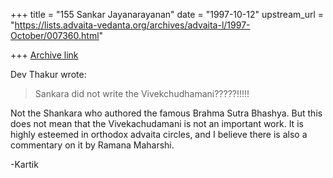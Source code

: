 +++
title = "155 Sankar Jayanarayanan"
date = "1997-10-12"
upstream_url = "https://lists.advaita-vedanta.org/archives/advaita-l/1997-October/007360.html"

+++
[Archive link](https://lists.advaita-vedanta.org/archives/advaita-l/1997-October/007360.html)

Dev Thakur wrote:

> Sankara did not write the Vivekchudhamani?????!!!!!
>

Not the Shankara who authored the famous Brahma Sutra Bhashya. But this does not
mean that the Vivekachudamani is not an important work. It is highly esteemed
in orthodox advaita circles, and I believe there is also a commentary on it by
Ramana Maharshi.

-Kartik


